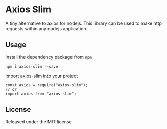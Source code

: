 # Axios Slim

A tiny alternative to axios for nodejs. This library can be used to make http requests within any nodejs application.

## Usage

Install the dependency package from `npm`

```
npm i axios-slim --save
```

Import axios-slim into your project

```
const axios = require("axios-slim");
// or
import axios from "axios-slim";
```

## License

Released under the MIT license
